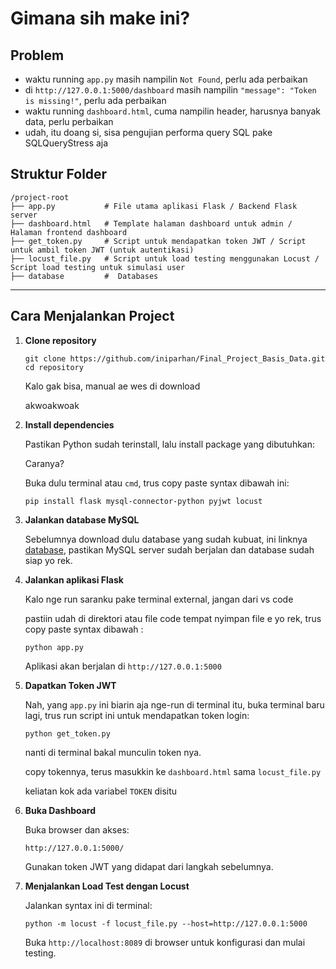 # Gimana sih make ini?

## Problem

- waktu running `app.py` masih nampilin `Not Found`, perlu ada perbaikan 
- di `http://127.0.0.1:5000/dashboard` masih nampilin `"message": "Token is missing!"`, perlu ada perbaikan 
- waktu running `dashboard.html`, cuma nampilin header, harusnya banyak data, perlu perbaikan
- udah, itu doang si, sisa pengujian performa query SQL pake  SQLQueryStress aja


## Struktur Folder

```
/project-root
├── app.py           # File utama aplikasi Flask / Backend Flask server
├── dashboard.html   # Template halaman dashboard untuk admin / Halaman frontend dashboard
├── get_token.py     # Script untuk mendapatkan token JWT / Script untuk ambil token JWT (untuk autentikasi)
├── locust_file.py   # Script untuk load testing menggunakan Locust / Script load testing untuk simulasi user
├── database         #  Databases
```

---

## Cara Menjalankan Project

1. **Clone repository**

   ```
   git clone https://github.com/iniparhan/Final_Project_Basis_Data.git
   cd repository
   ```

   Kalo gak bisa, manual ae wes di download
   
   akwoakwoak

2. **Install dependencies**

   Pastikan Python sudah terinstall, lalu install package yang dibutuhkan:

    Caranya?

    Buka dulu terminal atau `cmd`, trus copy paste syntax dibawah ini:
   ```
   pip install flask mysql-connector-python pyjwt locust
   ```

3. **Jalankan database MySQL**
    
    Sebelumnya download dulu database yang sudah kubuat, ini linknya [database](https://drive.google.com/file/d/1gKOWsossYEnTNNyc73mQHbdJ5Bz_aoGC/view?usp=sharing), pastikan MySQL server sudah berjalan dan database sudah siap yo rek.

4. **Jalankan aplikasi Flask**

    Kalo nge run saranku pake terminal external, jangan dari vs code

    pastiin udah di direktori atau file code tempat nyimpan file e yo rek, trus copy paste syntax dibawah :

   ```
   python app.py
   ```

   Aplikasi akan berjalan di `http://127.0.0.1:5000`

5. **Dapatkan Token JWT**

    Nah, yang `app.py` ini biarin aja nge-run di terminal itu, buka terminal baru lagi, trus run script ini untuk mendapatkan token login:

   ```
   python get_token.py
   ```

   nanti di terminal bakal munculin token nya.

   copy tokennya, terus masukkin ke `dashboard.html` sama `locust_file.py`

   keliatan kok ada variabel `TOKEN` disitu

6. **Buka Dashboard**

   Buka browser dan akses:

   ```
   http://127.0.0.1:5000/
   ```

   Gunakan token JWT yang didapat dari langkah sebelumnya.

7. **Menjalankan Load Test dengan Locust**

   Jalankan syntax ini di terminal:

   ```
   python -m locust -f locust_file.py --host=http://127.0.0.1:5000
   ```

   Buka `http://localhost:8089` di browser untuk konfigurasi dan mulai testing.

